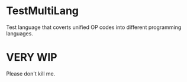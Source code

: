 # TestMultiLang
Test language that coverts unified OP codes into different programming languages.
# VERY WIP
Please don't kill me.
